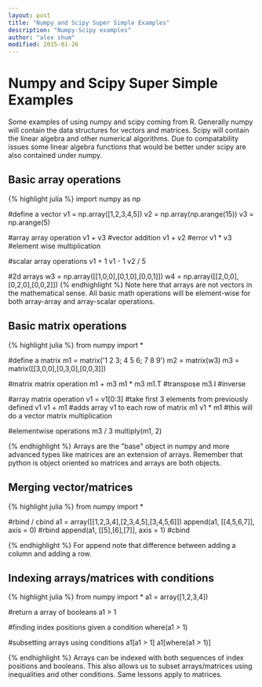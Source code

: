 ```yaml
---
layout: post
title: "Numpy and Scipy Super Simple Examples"
description: "Numpy-Scipy examples"
author: "alex shum"
modified: 2015-01-26
---
```


Numpy and Scipy Super Simple Examples
=====================================
Some examples of using numpy and scipy coming from R.  Generally numpy will contain the data structures for vectors and matrices.  Scipy will contain the linear algebra and other numerical algorithms.  Due to compatability issues some linear algebra functions that would be better under scipy are also contained under numpy.



Basic array operations
-----------------------
{% highlight julia %}
import numpy as np

#define a vector
v1 = np.array([1,2,3,4,5])
v2 = np.array(np.arange(15))
v3 = np.arange(5)


#array array operation
v1 + v3 #vector addition
v1 + v2 #error
v1 * v3 #element wise multiplication

#scalar array operations
v1 + 1
v1 - 1
v2 / 5

#2d arrays
w3 = np.array([[1,0,0],[0,1,0],[0,0,1]])
w4 = np.array([[2,0,0],[0,2,0],[0,0,2]])
{% endhighlight %}
Note here that arrays are not vectors in the mathematical sense.  All basic math operations will be element-wise for both array-array and array-scalar operations.


Basic matrix operations
----------------
{% highlight julia %}
from numpy import *

#define a matrix
m1 = matrix('1 2 3; 4 5 6; 7 8 9')
m2 = matrix(w3)
m3 = matrix([[3,0,0],[0,3,0],[0,0,3]])

#matrix matrix operation
m1 + m3
m1 * m3
m1.T #transpose
m3.I #inverse

#array matrix operation
v1 = v1[0:3] #take first 3 elements from previously defined v1
v1 + m1 #adds array v1 to each row of matrix m1
v1 * m1 #this will do a vector matrix multiplication

#elementwise operations
m3 / 3
multiply(m1, 2)

{% endhighlight %}
Arrays are the "base" object in numpy and more advanced types like matrices are an extension of arrays.  Remember that python is object oriented so matrices and arrays are both objects.

Merging vector/matrices
-----------------------
{% highlight julia %}
from numpy import * 

#rbind / cbind
a1 = array([[1,2,3,4],[2,3,4,5],[3,4,5,6]])
append(a1, [[4,5,6,7]], axis = 0) #rbind
append(a1, [[5],[6],[7]], axis = 1) #cbind

{% endhighlight %}
For append note that difference between adding a column and adding a row.

Indexing arrays/matrices with conditions
----------------------------------------
{% highlight julia %}
from numpy import * 
a1 = array([1,2,3,4])

#return a array of booleans 
a1 > 1

#finding index positions given a condition
where(a1 > 1)

#subsetting arrays using conditions
a1[a1 > 1]
a1[where(a1 > 1)]

{% endhighlight %}
Arrays can be indexed with both sequences of index positions and booleans.  This also allows us to subset arrays/matrices using inequalities and other conditions.  Same lessons apply to matrices.

